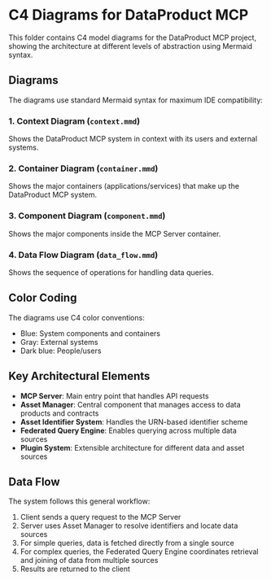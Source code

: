 # C4 Diagrams for DataProduct MCP

This folder contains C4 model diagrams for the DataProduct MCP project, showing the architecture at different levels of abstraction using Mermaid syntax.

## Diagrams

The diagrams use standard Mermaid syntax for maximum IDE compatibility:

### 1. Context Diagram (`context.mmd`)
Shows the DataProduct MCP system in context with its users and external systems.

### 2. Container Diagram (`container.mmd`)
Shows the major containers (applications/services) that make up the DataProduct MCP system.

### 3. Component Diagram (`component.mmd`)
Shows the major components inside the MCP Server container.

### 4. Data Flow Diagram (`data_flow.mmd`)
Shows the sequence of operations for handling data queries.

## Color Coding

The diagrams use C4 color conventions:
- Blue: System components and containers
- Gray: External systems
- Dark blue: People/users

## Key Architectural Elements

- **MCP Server**: Main entry point that handles API requests
- **Asset Manager**: Central component that manages access to data products and contracts
- **Asset Identifier System**: Handles the URN-based identifier scheme
- **Federated Query Engine**: Enables querying across multiple data sources
- **Plugin System**: Extensible architecture for different data and asset sources

## Data Flow

The system follows this general workflow:
1. Client sends a query request to the MCP Server
2. Server uses Asset Manager to resolve identifiers and locate data sources
3. For simple queries, data is fetched directly from a single source
4. For complex queries, the Federated Query Engine coordinates retrieval and joining of data from multiple sources
5. Results are returned to the client